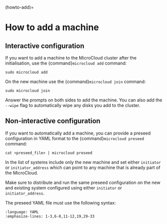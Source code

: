 (howto-add)=
# How to add a machine
## Interactive configuration

If you want to add a machine to the MicroCloud cluster after the initialisation, use the {command}`microcloud add` command:

    sudo microcloud add

On the new machine use the {command}`microcloud join` command:

    sudo microcloud join

Answer the prompts on both sides to add the machine.
You can also add the `--wipe` flag to automatically wipe any disks you add to the cluster.

## Non-interactive configuration

If you want to automatically add a machine, you can provide a preseed configuration in YAML format to the {command}`microcloud preseed` command:

    cat <preseed_file> | microcloud preseed

In the list of systems include only the new machine and set either `initiator` or `initiator_address` which can point to any machine
that is already part of the MicroCloud.

Make sure to distribute and run the same preseed configuration on the new and existing system configured using either `initiator` or `initiator_address`.

The preseed YAML file must use the following syntax:

```{literalinclude} preseed.yaml
:language: YAML
:emphasize-lines: 1-3,6-8,11-12,19,29-33
```
